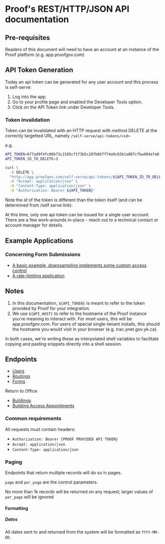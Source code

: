 # Proof's REST/HTTP/JSON API documentation

## Pre-requisites

Readers of this document will need to have an account at an instance of the Proof platform (e.g. app.proofgov.com)

## API Token Generation

Today an api token can be generated for any user account and this process is self-serve:

1. Log into the app.
2. Go to your profile page and enabled the Developer Tools option.
3. Click on the API Token link under Developer Tools.

### Token invalidation
Token can be invalidated with an HTTP request with method DELETE at the correctly targetted URL, namely `/self-serve/api-tokens/<id>`

e.g.

```bash
API_TOKEN=6f7ad9f4fc06b73c2105cf1f3b5c287b02ff74a9c83b1a887cfbad04afa0f746
API_TOKEN_ID_TO_DELETE=3

curl \
  -X DELETE \
  "http://app.proofgov.com/self-serve/api-tokens/${API_TOKEN_ID_TO_DELETE}" \
  -H "Accept: application/json" \
  -H "Content-Type: application/json" \
  -H "Authorization: Bearer ${API_TOKEN}"
```

Note the _id_ of the token is different than the token itself (and can be determined from /self serve link).

At this time, only one api token can be issued for a single user account. There are a few work-arounds in-place - reach out to a technical contact or account manager for details.

## Example Applications

### Concerning Form Submissions

- [A basic example, downsampling implements some custom access control](https://github.com/proofgov/example-form-query-api)
- [A rate-limiting application](https://github.com/proofgov/example-app-capacity-management)

## Notes

1. In this documentation, `${API_TOKEN}` is meant to refer to the token provided by Proof for your integration.
2. We use `${API_HOST}` to refer to the hostname of the Proof instance you're meaning to interact with. For most users, this will be app.proofgov.com. For users of special single-tenant installs, this should the hostname you would visit in your browser (e.g. trac.ynet.gov.yk.ca).

In both cases, we're writing these as interpolated shell variables to facilitate copying and pasting snippets directly into a shell session.

## Endpoints

- [Users](users-endpoint.md)
- [Routings](routings-endpoint.md)
- [Forms](forms-endpoints.md)

Return to Office
- [Buildings](buildings-endpoints.md)
- [Building Access Appointments](building-access-appointments-endpoints.md)

### Common requirements

All requests must contain headers:

- `Authorization: Bearer {PROOF PROVIDED API TOKEN}`
- `Accept: application/json`
- `Content-Type: application/json`

### Paging

Endpoints that return multiple records will do so in pages.

`page` and `per_page` are the control parameters.

No more than 1k records will be returned on any request;
larger values of `per_page` will be ignored

#### Formatting

##### Dates

All dates sent to and returned from the system will be formatted as `YYYY-MM-DD`.
